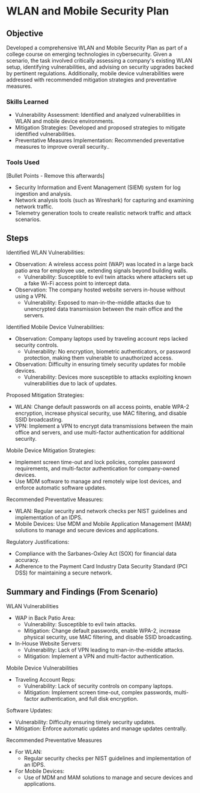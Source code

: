 # WLAN and Mobile Security Plan

## Objective

Developed a comprehensive WLAN and Mobile Security Plan as part of a college course on emerging technologies in cybersecurity. Given a scenario, the task involved critically assessing a company's existing WLAN setup, identifying vulnerabilities, and advising on security upgrades backed by pertinent regulations. Additionally, mobile device vulnerabilities were addressed with recommended mitigation strategies and preventative measures.

### Skills Learned

- Vulnerability Assessment: Identified and analyzed vulnerabilities in WLAN and mobile device environments.
- Mitigation Strategies: Developed and proposed strategies to mitigate identified vulnerabilities.
- Preventative Measures Implementation: Recommended preventative measures to improve overall security..

### Tools Used
[Bullet Points - Remove this afterwards]

- Security Information and Event Management (SIEM) system for log ingestion and analysis.
- Network analysis tools (such as Wireshark) for capturing and examining network traffic.
- Telemetry generation tools to create realistic network traffic and attack scenarios.

## Steps

Identified WLAN Vulnerabilities:

- Observation: A wireless access point (WAP) was located in a large back patio area for employee use, extending signals beyond building walls.
  - Vulnerability: Susceptible to evil twin attacks where attackers set up a fake Wi-Fi access point to intercept data.
- Observation: The company hosted website servers in-house without using a VPN.
  - Vulnerability: Exposed to man-in-the-middle attacks due to unencrypted data transmission between the main office and the servers.

Identified Mobile Device Vulnerabilities:

- Observation: Company laptops used by traveling account reps lacked security controls.
  - Vulnerability: No encryption, biometric authenticators, or password protection, making them vulnerable to unauthorized access.
- Observation: Difficulty in ensuring timely security updates for mobile devices.
  - Vulnerability: Devices more susceptible to attacks exploiting known vulnerabilities due to lack of updates.

Proposed Mitigation Strategies:

- WLAN: Change default passwords on all access points, enable WPA-2 encryption, increase physical security, use MAC filtering, and disable SSID broadcasting.
- VPN: Implement a VPN to encrypt data transmissions between the main office and servers, and use multi-factor authentication for additional security.

Mobile Device Mitigation Strategies:
- Implement screen time-out and lock policies, complex password requirements, and multi-factor authentication for company-owned devices.
- Use MDM software to manage and remotely wipe lost devices, and enforce automatic software updates.

Recommended Preventative Measures:
- WLAN: Regular security and network checks per NIST guidelines and implementation of an IDPS.
- Mobile Devices: Use MDM and Mobile Application Management (MAM) solutions to manage and secure devices and applications.

Regulatory Justifications:
- Compliance with the Sarbanes-Oxley Act (SOX) for financial data accuracy.
- Adherence to the Payment Card Industry Data Security Standard (PCI DSS) for maintaining a secure network.

## Summary and Findings (From Scenario) 

WLAN Vulnerabilities

- WAP in Back Patio Area:
  - Vulnerability: Susceptible to evil twin attacks.
  - Mitigation: Change default passwords, enable WPA-2, increase physical security, use MAC filtering, and disable SSID broadcasting.
- In-House Website Servers:
  - Vulnerability: Lack of VPN leading to man-in-the-middle attacks.
  - Mitigation: Implement a VPN and multi-factor authentication.


Mobile Device Vulnerabilities
- Traveling Account Reps:
  - Vulnerability: Lack of security controls on company laptops.
  - Mitigation: Implement screen time-out, complex passwords, multi-factor authentication, and full disk encryption.

Software Updates:
  - Vulnerability: Difficulty ensuring timely security updates.
  - Mitigation: Enforce automatic updates and manage updates centrally.

Recommended Preventative Measures
- For WLAN:
  - Regular security checks per NIST guidelines and implementation of an IDPS.
- For Mobile Devices:
  - Use of MDM and MAM solutions to manage and secure devices and applications.
